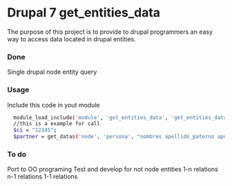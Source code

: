 Drupal 7 get_entities_data
=================

The purpose of this project is to provide to  drupal programmers an easy way to access data located in drupal entities.

### Done
Single drupal node entity query

### Usage
Include this code in yout module
```bash
  module_load_include('module', 'get_entities_data', 'get_entities_data.module');
  //this is a example for call
  $ci = "12345";
  $partner = get_datas('node', 'persona', "nombres apellido_paterno apellido_materno ci", "ci=$ci");
```

### To do
Port to OO programing
Test and develop for not node entities
1-n relations
n-1 relations
1-1 relations
